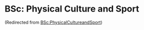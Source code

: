 






BSc: Physical Culture and Sport
===============================



(Redirected from [BSc:PhysicalCultureandSport](/index.php?title=BSc:PhysicalCultureandSport&redirect=no "BSc:PhysicalCultureandSport"))











